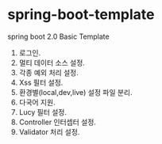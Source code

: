 # spring-boot-template
spring boot 2.0 Basic Template

1. 로그인.
2. 멀티 데이터 소스 설정.
3. 각종 예외 처리 설정.
4. Xss 필터 설정.
5. 환경별(local,dev,live) 설정 파일 분리.
6. 다국어 지원.
7. Lucy 필터 설정.
8. Controller 인터셉터 설정.
9. Validator 처리 설정.
